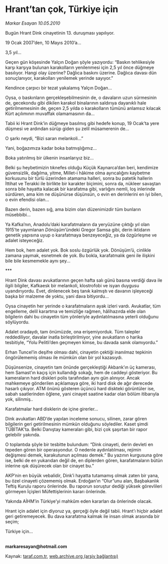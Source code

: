 # Hrant’tan çok, Türkiye için

*Markar Esayan 10.05.2010*

<div class="yazi"><p>Bugün Hrant Dink cinayetinin 13. duruşması yapılıyor.</p>
<p>19 Ocak 2007’den, 10 Mayıs 2010’a...</p>
<p>3,5 yıl...</p>
<p>Geçen gün köşesinde Yalçın Doğan şöyle yazıyordu: “Baskın tehlikesiyle karşı karşıya bulunan karakolların yenilenmesi için 2,5 yıl önce düğmeye basılıyor. Hangi olay üzerine? Dağlıca baskını üzerine. Dağlıca davası dün sonuçlanıyor, karakolları yenilemek yerinde sayıyor.”</p>
<p>Kendince çarpıcı bir tezat yakalamış Yalçın Doğan...</p>
<p>Oysa, o baskınların gerçekleşebilmesinin de, o davaların uzun sürmesinin de, gecekondu gibi dikilen karakol binalarının saldırıya dayanıklı hale getirilmemesinin de, geçen 2,5 yılda o karakolların tümünü anlamsız kılacak Kürt açılımının muvaffak olamamasının da...</p>
<p>Tabii ki Hrant Dink’in düğmeye basılmış gibi hedefe konup, 19 Ocak’ta yere düşmesi ve ardından sürüp giden şu zelil müsamerenin de...</p>
<p>O şarkı neydi, “Bizi saran melankoli...”</p>
<p>Yani, boğazımıza kadar boka batmışlığımız...</p>
<p>Boka yatırılmış bir ülkenin insanlarıyız biz...</p>
<p>Belki şu heybetimizin tıknefes olduğu Küçük Kaynarca’dan beri, kendimize güvensizlik, dağılma, yitme, Millet-i hâkime olma ayrıcalığını kaybetme korkusunu bir türlü üzerinden atamama halleri, sonra bu patetik hallerin İttihat ve Terakki ile birlikte bir karakter biçimini, sonra da, nükleer savaştan sonra bile hayatta kalacak bir karafatma gibi, varlığını nemli, loş inlerinde sürdüren, ama kim ne düşünürse düşünsün, o evin en derinlerini en iyi bilen, o evin efendisi olan...</p>
<p>Bazen derin, bazen sığ, ama bizim olan düzenimizdir tüm bunların müsebbibi...</p>
<p>Ya Kafka’nın, Anadolu’daki karafatmaların da yeryüzüne çıktığı yıl olan 1915’te yayımlanan <i>Dönüşüm</i>’ündeki Gregor Samsa gibi, derin iktidarın genetik yapısına uyup o karafatmaya benzeyeceğiz, ya da özgürleşme ve adalet isteyeceğiz. </p>
<p>Hem bok, hem adalet yok. Bok soslu özgürlük yok. Dönüşüm’ü, cinlikle zamana yaymak, esnetmek de yok. Bu bokla, karafatmalık geni ile ilişkini bile bile kesmemekle aynı şey...</p>
<p>***</p>
<p>Hrant Dink davası avukatlarının geçen hafta salı günü basına verdiği dava ile ilgili bilgiler, Kafkaesk bir melankoli, klostrofobi ve isyan duygusu uyandırıyordu. Evet, dinlenecek beş tanık kalmıştı ve davanın işleyeceği başka bir malzeme de yoktu, yani dava bitiyordu...</p>
<p>Oysa cinayetin her yerinde o karafatmaların ayak izleri vardı. Avukatlar, tüm engelleme, delil karartma ve temizliğe rağmen, hâlihazırda elde olan bilgilerin dahi bu cinayetin tüm yönleriyle aydınlatılmasına yeterli olduğunu söylüyordu. </p>
<p>Adalet oradaydı, tam önümüzde, ona erişemiyorduk. Tüm talepler reddediliyor, davalar inatla birleştirilmiyor, yine avukatların o harika tesbitiyle, “Yolu Pelitli’den geçmeyen kimse, bu davada sanık olamıyordu.”</p>
<p>Erhan Tuncel’in deşifre olması dahi, cinayetin çektiği inanılmaz tepkinin öngörülememiş olması ile mümkün olan bir yol kazasıydı. </p>
<p>Düşünsenize, cinayetin tam önünde gerçekleştiği Akbank’ın üç kamerası, hem Samast’ın kaçış için kullandığı sokağı, hem de caddeyi gösteriyor. Bu kameraların hard diskleri polis tarafından aynı gün alınıyor. Ancak mahkemeye gönderilen açıklamaya göre, iki hard disk de ağır derecede hasarlı çıkıyor. ATM önünü gösteren üçüncü hard diskteki görüntüler ise, sabah saatlerinden öğlene, yani cinayet saatine kadar olan bölüm itibarıyla yok, silinmiş.. </p>
<p>Karafatmalar hard disklerin de içine girerler...</p>
<p>Dink avukatları ABD’de yapılan inceleme sonucu, silinen, zarar gören bilgilerin geri getirilmesinin mümkün olduğunu söylediler. Kaset şimdi TÜBİTAK’ta. Belki Danıştay kameraları gibi, bizi çok şaşırtan bir rapor gelebilir yakında.</p>
<p>O toplantıda şöyle bir tesbitte bulundum: “Dink cinayeti, derin devleti en tepeden gören bir operasyondur. O nedenle aydınlatılması, rejimin değişmesi demek, karakutunun açılması demek.” Bu yazının kurgusuna göre ise, belki de en yukarıdan değil de, en diplerden gören, karafatmaların bütün inlerine ışık düşürecek olan bir cinayet bu.”</p>
<p>AKP’nin en büyük vebalidir, Dink’i hayatta tutamamış olmak zaten bir yana, bu özel cinayeti çözememiş olmak. Erdoğan’ın “Olur”unu alan, Başbakanlık Teftiş Kurulu raporu önlerinde. Bu raporun soruştur dediği yüksek görevlileri görmeyen İçişleri Müfettişlerinin kararı önlerinde.</p>
<p>Yakında AİHM’in Türkiye’yi mahkûm eden kararları da önlerinde olacak.</p>
<p>Hrant için adalet için diyoruz ya, gerçeği öyle değil tabii. Hrant’ı hiçbir adalet geri getiremeyecek. Bu dava karafatma kalmak ile insan olmak arasında bir seçim;</p>
<p>Türkiye için...</p>
<p><b><br/>markaresayan@hotmail.com</b></p></div>

Kaynak: [taraf.com.tr](http://www.taraf.com.tr:80/markar-esayan/makale-hrant-tan-cok-turkiye-icin.htm), [web.archive.org (arşiv bağlantısı)](http://web.archive.org/web/20100513172424/http://www.taraf.com.tr:80/markar-esayan/makale-hrant-tan-cok-turkiye-icin.htm)

